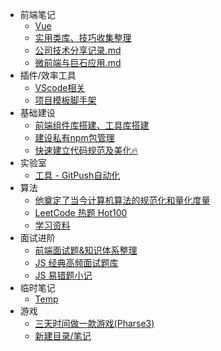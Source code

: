 * 前端笔记
    * [Vue](articles/vue.md)
    * [实用类库、技巧收集整理](articles/实用类库.md)
    * [公司技术分享记录.md](articles/技术分享.md)
    * [微前端与巨石应用.md](articles/微前端.md)
* 插件/效率工具
    * [VScode相关](articles/vscode-plugins.md)
    * [项目模板脚手架](articles/tsn-cli.md)
* 基础建设
    * [前端组件库搭建、工具库搭建](articles/build-library.md)
    * [建设私有npm包管理](articles/npm.md)
    * [快速建立代码规范及美化🔥](articles/norm.md)
* 实验室
    * [工具 - GitPush自动化](articles/gp-cli.md)
* 算法
    * [他奠定了当今计算机算法的规范化和量化度量](articles/1670311155074.md)
    * [LeetCode 热题 Hot100](articles/1667968995198.md)
    * [学习资料](articles/1671617715220.md)
* 面试进阶
    * [前端面试题&知识体系整理](articles/1660532996882.md)
    * [JS 经典高频面试题库](articles/1670497905099.md)
    * [JS 易错题小记](articles/1675044612165.md)
* 临时笔记
    * [Temp](articles/1664894579578.md)
* 游戏
    * [三天时间做一款游戏(Pharse3)](articles/1673676014916.md)
    * [新建目录/笔记](articles/1675412860628.md)
